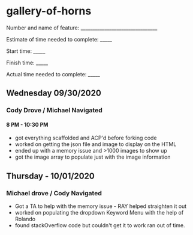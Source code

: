 # gallery-of-horns

Number and name of feature: ________________________________

Estimate of time needed to complete: _____

Start time: _____

Finish time: _____

Actual time needed to complete: _____

## Wednesday 09/30/2020

### Cody Drove / Michael Navigated

#### 8 PM - 10:30 PM

- got everything scaffolded and ACP'd before forking code
- worked on getting the json file and image to display on the HTML
- ended up with a memory issue and >1000 images to show up
- got the image array to populate just with the image information

## Thursday - 10/01/2020

### Michael drove / Cody Navigated

- Got a TA to help with the memory issue - RAY helped straighten it out
- worked on populating the dropdown Keyword Menu with the help of Rolando
- found stackOverflow code but couldn't get it to work ran out of time.

